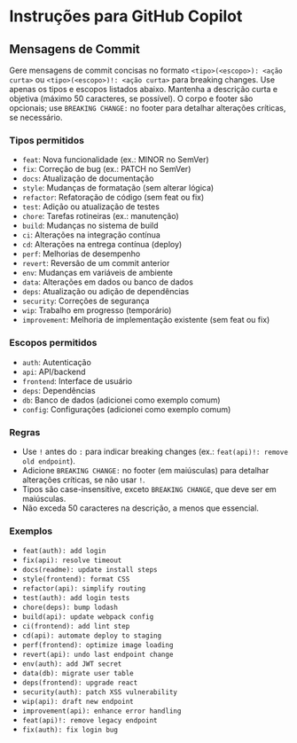 # Instruções para GitHub Copilot

## Mensagens de Commit

Gere mensagens de commit concisas no formato `<tipo>(<escopo>): <ação curta>` ou `<tipo>(<escopo>)!: <ação curta>` para breaking changes. Use apenas os tipos e escopos listados abaixo. Mantenha a descrição curta e objetiva (máximo 50 caracteres, se possível). O corpo e footer são opcionais; use `BREAKING CHANGE:` no footer para detalhar alterações críticas, se necessário.

### Tipos permitidos

- `feat`: Nova funcionalidade (ex.: MINOR no SemVer)
- `fix`: Correção de bug (ex.: PATCH no SemVer)
- `docs`: Atualização de documentação
- `style`: Mudanças de formatação (sem alterar lógica)
- `refactor`: Refatoração de código (sem feat ou fix)
- `test`: Adição ou atualização de testes
- `chore`: Tarefas rotineiras (ex.: manutenção)
- `build`: Mudanças no sistema de build
- `ci`: Alterações na integração contínua
- `cd`: Alterações na entrega contínua (deploy)
- `perf`: Melhorias de desempenho
- `revert`: Reversão de um commit anterior
- `env`: Mudanças em variáveis de ambiente
- `data`: Alterações em dados ou banco de dados
- `deps`: Atualização ou adição de dependências
- `security`: Correções de segurança
- `wip`: Trabalho em progresso (temporário)
- `improvement`: Melhoria de implementação existente (sem feat ou fix)

### Escopos permitidos

- `auth`: Autenticação
- `api`: API/backend
- `frontend`: Interface de usuário
- `deps`: Dependências
- `db`: Banco de dados (adicionei como exemplo comum)
- `config`: Configurações (adicionei como exemplo comum)

### Regras

- Use `!` antes do `:` para indicar breaking changes (ex.: `feat(api)!: remove old endpoint`).
- Adicione `BREAKING CHANGE:` no footer (em maiúsculas) para detalhar alterações críticas, se não usar `!`.
- Tipos são case-insensitive, exceto `BREAKING CHANGE`, que deve ser em maiúsculas.
- Não exceda 50 caracteres na descrição, a menos que essencial.

### Exemplos

- `feat(auth): add login`
- `fix(api): resolve timeout`
- `docs(readme): update install steps`
- `style(frontend): format CSS`
- `refactor(api): simplify routing`
- `test(auth): add login tests`
- `chore(deps): bump lodash`
- `build(api): update webpack config`
- `ci(frontend): add lint step`
- `cd(api): automate deploy to staging`
- `perf(frontend): optimize image loading`
- `revert(api): undo last endpoint change`
- `env(auth): add JWT secret`
- `data(db): migrate user table`
- `deps(frontend): upgrade react`
- `security(auth): patch XSS vulnerability`
- `wip(api): draft new endpoint`
- `improvement(api): enhance error handling`
- `feat(api)!: remove legacy endpoint`
- `fix(auth): fix login bug`
